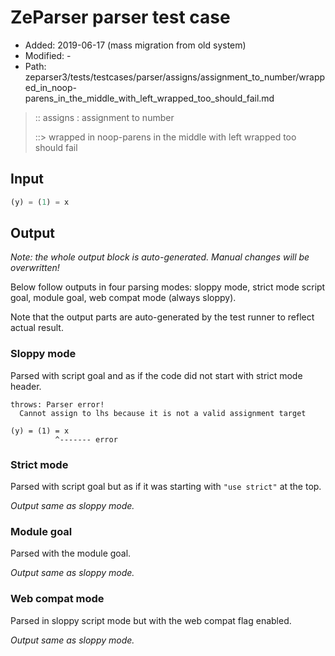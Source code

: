 # ZeParser parser test case

- Added: 2019-06-17 (mass migration from old system)
- Modified: -
- Path: zeparser3/tests/testcases/parser/assigns/assignment_to_number/wrapped_in_noop-parens_in_the_middle_with_left_wrapped_too_should_fail.md

> :: assigns : assignment to number
>
> ::> wrapped in noop-parens in the middle with left wrapped too should fail

## Input

`````js
(y) = (1) = x
`````

## Output

_Note: the whole output block is auto-generated. Manual changes will be overwritten!_

Below follow outputs in four parsing modes: sloppy mode, strict mode script goal, module goal, web compat mode (always sloppy).

Note that the output parts are auto-generated by the test runner to reflect actual result.

### Sloppy mode

Parsed with script goal and as if the code did not start with strict mode header.

`````
throws: Parser error!
  Cannot assign to lhs because it is not a valid assignment target

(y) = (1) = x
          ^------- error
`````

### Strict mode

Parsed with script goal but as if it was starting with `"use strict"` at the top.

_Output same as sloppy mode._

### Module goal

Parsed with the module goal.

_Output same as sloppy mode._

### Web compat mode

Parsed in sloppy script mode but with the web compat flag enabled.

_Output same as sloppy mode._
